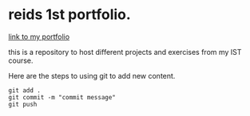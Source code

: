# reids 1st portfolio.

[link to my portfolio](https://github.com/terrislost/ist-portfolio-reidc)

this is a repository to host different projects and exercises from my IST course.

Here are the steps to using git to add new content.

```
git add .
git commit -m "commit message"
git push
```


